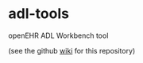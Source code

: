 adl-tools
=========

openEHR ADL Workbench tool

(see the github <a href="https://github.com/openEHR/adl-tools/wiki">wiki</a> for this repository)
